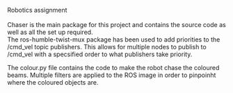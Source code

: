 Robotics assignment <br>
<br>
Chaser is the main package for this project and contains the source code as well as all the set up required. <br>
The ros-humble-twist-mux package has been used to add priorities to the /cmd_vel topic publishers. This allows for multiple nodes to publish to /cmd_vel with a specsified order to what publishers take priority. <br>


The colour.py file contains the code to make the robot chase the coloured beams. Multiple filters are applied to the ROS image in order to pinpoinht where the coloured objects are. <br>
